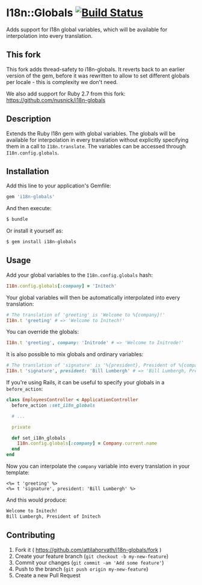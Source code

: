 # I18n::Globals [![Build Status](https://travis-ci.org/attilahorvath/i18n-globals.svg?branch=master)](https://travis-ci.org/attilahorvath/i18n-globals)

Adds support for I18n global variables, which will be available for interpolation into every translation.

## This fork

This fork adds thread-safety to i18n-globals. It reverts back to an earlier version of the gem, before it
was rewritten to allow to set different globals per locale - this is complexity we don't need.

We also add support for Ruby 2.7 from this fork: https://github.com/nusnick/i18n-globals

## Description

Extends the Ruby I18n gem with global variables. The globals will be available for interpolation in every translation without explicitly specifying them in a call to `I18n.translate`. The variables can be accessed through `I18n.config.globals`.

## Installation

Add this line to your application's Gemfile:

```ruby
gem 'i18n-globals'
```

And then execute:

```sh
$ bundle
```

Or install it yourself as:

```sh
$ gem install i18n-globals
```

## Usage

Add your global variables to the `I18n.config.globals` hash:

```ruby
I18n.config.globals[:company] = 'Initech'
```

Your global variables will then be automatically interpolated into every translation:

```ruby
# The translation of 'greeting' is 'Welcome to %{company}!'
I18n.t 'greeting' # => 'Welcome to Initech!'
```

You can override the globals:

```ruby
I18n.t 'greeting', company: 'Initrode' # => 'Welcome to Initrode!'
```

It is also possible to mix globals and ordinary variables:

```ruby
# The translation of 'signature' is '%{president}, President of %{company}'
I18n.t 'signature', president: 'Bill Lumbergh' # => 'Bill Lumbergh, President of Initech'
```

If you're using Rails, it can be useful to specify your globals in a `before_action`:

```ruby
class EmployeesController < ApplicationController
  before_action :set_i18n_globals

  # ...

  private

  def set_i18n_globals
    I18n.config.globals[:company] = Company.current.name
  end
end
```

Now you can interpolate the `company` variable into every translation in your template:

```html+erb
<%= t 'greeting' %>
<%= t 'signature', president: 'Bill Lumbergh' %>
```

And this would produce:

```html
Welcome to Initech!
Bill Lumbergh, President of Initech
```

## Contributing

1. Fork it ( https://github.com/attilahorvath/i18n-globals/fork )
2. Create your feature branch (`git checkout -b my-new-feature`)
3. Commit your changes (`git commit -am 'Add some feature'`)
4. Push to the branch (`git push origin my-new-feature`)
5. Create a new Pull Request
